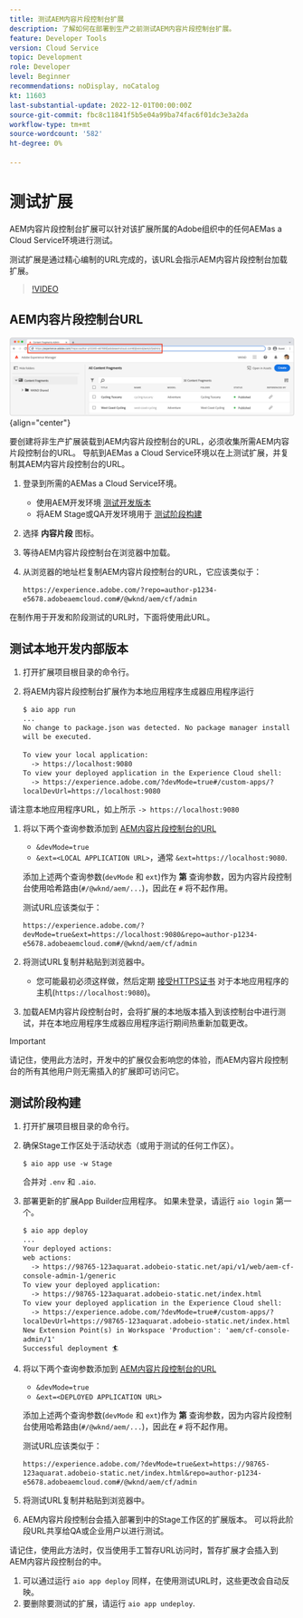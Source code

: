 ```yaml
---
title: 测试AEM内容片段控制台扩展
description: 了解如何在部署到生产之前测试AEM内容片段控制台扩展。
feature: Developer Tools
version: Cloud Service
topic: Development
role: Developer
level: Beginner
recommendations: noDisplay, noCatalog
kt: 11603
last-substantial-update: 2022-12-01T00:00:00Z
source-git-commit: fbc8c11841f5b5e04a99ba74fac6f01dc3e3a2da
workflow-type: tm+mt
source-wordcount: '582'
ht-degree: 0%

---
```



# 测试扩展

AEM内容片段控制台扩展可以针对该扩展所属的Adobe组织中的任何AEMas a Cloud Service环境进行测试。

测试扩展是通过精心编制的URL完成的，该URL会指示AEM内容片段控制台加载扩展。

>[!VIDEO](https://video.tv.adobe.com/v/3412877/?quality=12&learn=on)

## AEM内容片段控制台URL

![AEM内容片段控制台URL](./assets/test/content-fragment-console-url.png){align="center"}

要创建将非生产扩展装载到AEM内容片段控制台的URL，必须收集所需AEM内容片段控制台的URL。 导航到AEMas a Cloud Service环境以在上测试扩展，并复制其AEM内容片段控制台的URL。

1. 登录到所需的AEMas a Cloud Service环境。

   + 使用AEM开发环境 [测试开发版本](#testing-development-builds)
   + 将AEM Stage或QA开发环境用于 [测试阶段构建](#testing-stage-builds)

1. 选择 __内容片段__ 图标。
1. 等待AEM内容片段控制台在浏览器中加载。
1. 从浏览器的地址栏复制AEM内容片段控制台的URL，它应该类似于：

   ```
   https://experience.adobe.com/?repo=author-p1234-e5678.adobeaemcloud.com#/@wknd/aem/cf/admin
   ```

在制作用于开发和阶段测试的URL时，下面将使用此URL。

## 测试本地开发内部版本

1. 打开扩展项目根目录的命令行。
1. 将AEM内容片段控制台扩展作为本地应用程序生成器应用程序运行

   ```shell
   $ aio app run
   ...
   No change to package.json was detected. No package manager install will be executed.
   
   To view your local application:
     -> https://localhost:9080
   To view your deployed application in the Experience Cloud shell:
     -> https://experience.adobe.com/?devMode=true#/custom-apps/?localDevUrl=https://localhost:9080
   ```

请注意本地应用程序URL，如上所示 `-> https://localhost:9080`

1. 将以下两个查询参数添加到 [AEM内容片段控制台的URL](#aem-content-fragment-console-url)
   + `&devMode=true`
   + `&ext=<LOCAL APPLICATION URL>`，通常 `&ext=https://localhost:9080`.

   添加上述两个查询参数(`devMode` 和 `ext`)作为 __第__ 查询参数，因为内容片段控制台使用哈希路由(`#/@wknd/aem/...`)，因此在 `#` 将不起作用。

   测试URL应该类似于：

   ```
   https://experience.adobe.com/?devMode=true&ext=https://localhost:9080&repo=author-p1234-e5678.adobeaemcloud.com#/@wknd/aem/cf/admin
   ```

1. 将测试URL复制并粘贴到浏览器中。

   + 您可能最初必须这样做，然后定期 [接受HTTPS证书](https://developer.adobe.com/uix/docs/services/aem-cf-console-admin/extension-development/#accepting-the-certificate-first-time-users) 对于本地应用程序的主机(`https://localhost:9080`)。

1. 加载AEM内容片段控制台时，会将扩展的本地版本插入到该控制台中进行测试，并在本地应用程序生成器应用程序运行期间热重新加载更改。

>[!IMPORTANT]
>
>请记住，使用此方法时，开发中的扩展仅会影响您的体验，而AEM内容片段控制台的所有其他用户则无需插入的扩展即可访问它。


## 测试阶段构建

1. 打开扩展项目根目录的命令行。
1. 确保Stage工作区处于活动状态（或用于测试的任何工作区）。

   ```shell
   $ aio app use -w Stage
   ```
   合并对 `.env` 和 `.aio`.
1. 部署更新的扩展App Builder应用程序。 如果未登录，请运行 `aio login` 第一个。

   ```shell
   $ aio app deploy
   ...
   Your deployed actions:
   web actions:
     -> https://98765-123aquarat.adobeio-static.net/api/v1/web/aem-cf-console-admin-1/generic 
   To view your deployed application:
     -> https://98765-123aquarat.adobeio-static.net/index.html
   To view your deployed application in the Experience Cloud shell:
     -> https://experience.adobe.com/?devMode=true#/custom-apps/?localDevUrl=https://98765-123aquarat.adobeio-static.net/index.html
   New Extension Point(s) in Workspace 'Production': 'aem/cf-console-admin/1'
   Successful deployment 🏄
   ```

1. 将以下两个查询参数添加到 [AEM内容片段控制台的URL](#aem-content-fragment-console-url)
   + `&devMode=true`
   + `&ext=<DEPLOYED APPLICATION URL>`

   添加上述两个查询参数(`devMode` 和 `ext`)作为 __第__ 查询参数，因为内容片段控制台使用哈希路由(`#/@wknd/aem/...`)，因此在 `#` 将不起作用。

   测试URL应该类似于：

   ```
   https://experience.adobe.com/?devMode=true&ext=https://98765-123aquarat.adobeio-static.net/index.html&repo=author-p1234-e5678.adobeaemcloud.com#/@wknd/aem/cf/admin
   ```

1. 将测试URL复制并粘贴到浏览器中。
1. AEM内容片段控制台会插入部署到中的Stage工作区的扩展版本。 可以将此阶段URL共享给QA或企业用户以进行测试。

请记住，使用此方法时，仅当使用手工暂存URL访问时，暂存扩展才会插入到AEM内容片段控制台的中。

1. 可以通过运行 `aio app deploy` 同样，在使用测试URL时，这些更改会自动反映。
1. 要删除要测试的扩展，请运行 `aio app undeploy`.



